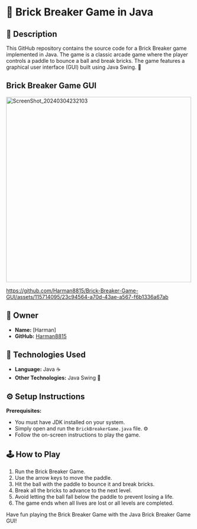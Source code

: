 # 🧱 Brick Breaker Game in Java

## 📝 Description

This GitHub repository contains the source code for a Brick Breaker game implemented in Java. The game is a classic arcade game where the player controls a paddle to bounce a ball and break bricks. The game features a graphical user interface (GUI) built using Java Swing. 🚀

## Brick Breaker Game GUI
<img src="https://github.com/Harman8815/Brick-Breaker-Game-GUI/assets/115714095/f5ef2398-b77b-4fb0-9e5a-a2f520c344cd" alt="ScreenShot_20240304232103" height="500" >



https://github.com/Harman8815/Brick-Breaker-Game-GUI/assets/115714095/23c94564-a70d-43ae-a567-f6b1336a67ab



## 🤵 Owner

- **Name:** [Harman]
- **GitHub:** [Harman8815](https://github.com/Harman8815)

## 🚀 Technologies Used

- **Language:** Java ☕
- **Other Technologies:** Java Swing 🎨

## ⚙️ Setup Instructions

**Prerequisites:**
   - You must have JDK installed on your system.
   - Simply open and run the `BrickBreakerGame.java` file. ⚙️
   - Follow the on-screen instructions to play the game.

## 🕹️ How to Play

1. Run the Brick Breaker Game.
2. Use the arrow keys to move the paddle.
3. Hit the ball with the paddle to bounce it and break bricks.
4. Break all the bricks to advance to the next level.
5. Avoid letting the ball fall below the paddle to prevent losing a life.
6. The game ends when all lives are lost or all levels are completed.

Have fun playing the Brick Breaker Game with the Java Brick Breaker Game GUI!
